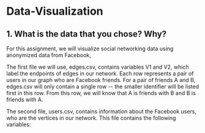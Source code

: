 # Data-Visualization

## 1. What is the data that you chose? Why?

For this assignment, we will visualize social networking data using anonymized data from Facebook, 

The first file we will use, edges.csv, contains variables V1 and V2, which label the endpoints of edges in our network. Each row represents a pair of users in our graph who are Facebook friends. For a pair of friends A and B, edges.csv will only contain a single row -- the smaller identifier will be listed first in this row. From this row, we will know that A is friends with B and B is friends with A.

The second file, users.csv, contains information about the Facebook users, who are the vertices in our network. This file contains the following variables:

